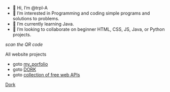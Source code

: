 - 👋 Hi, I’m @trpl-A
- 👀 I’m interested in Programming and coding simple programs and solutions to problems. 
- 🌱 I’m currently learning Java. 
- 💞️ I’m looking to collaborate on beginner HTML, CSS, JS, Java, or Python projects.
  
_scan the QR code_

All website projects

- goto <a href="http://trpl-a.github.io/Web_virtual_card" target="">my_porfolio</a>
- goto <a href="https://trpl-a.github.io/Web_dork/" target="">DORK</a>
- goto <a href="https://trpl-a.github.io/Web_using_apis/" target="">collection of free web APIs</a>

<!-- [Chromium](https://www.chromium.org/Home) -->
[Dork](https://trpl-a.github.io/Web_dork/)

<!---
trpl-A/trpl-A is a ✨ special ✨ repository because its `README.md` (this file) appears on your GitHub profile.
You can click the Preview link to take a look at your changes.
--->

